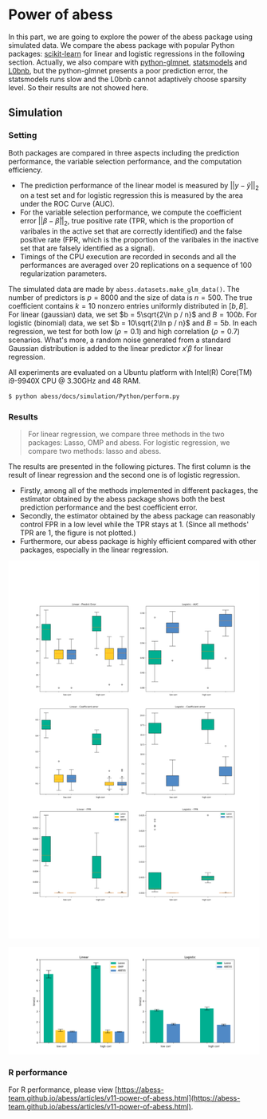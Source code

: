# Power of abess

In this part, we are going to explore the power of the abess package using simulated data. We compare the abess package with popular Python packages: [scikit-learn](https://scikit-learn.org/stable/supervised_learning.html#supervised-learning) for linear and logistic regressions in the following section. Actually, we also compare with [python-glmnet](https://github.com/civisanalytics/python-glmnet), [statsmodels](https://github.com/statsmodels/statsmodels) and [L0bnb](https://github.com/alisaab/l0bnb), but the python-glmnet presents a poor prediction error, the statsmodels runs slow and the L0bnb cannot adaptively choose sparsity level. So their results are not showed here. 

## Simulation

### Setting

Both packages are compared in three aspects including the prediction performance, the variable selection performance, and the computation efficiency. 

- The prediction performance of the linear model is measured by $||y−\hat{y}||_2$ on a test set and for logistic regression this is measured by the area under the ROC Curve (AUC). 
- For the variable selection performance, we compute the coefficient error $||\beta - \hat{\beta}||_2$, true positive rate (TPR, which is the proportion of varibales in the active set that are correctly identified) and the false positive rate (FPR, which is the proportion of the varibales in the inactive set that are falsely identified as a signal). 
- Timings of the CPU execution are recorded in seconds and all the performances are averaged over 20 replications on a sequence of 100 regularization parameters.

The simulated data are made by `abess.datasets.make_glm_data()`. The number of predictors is $p=8000$ and the size of data is $n=500$. The true coefficient contains $k=10$ nonzero entries uniformly distributed in $[b,B]$. For linear (gaussian) data, we set $b = 5\sqrt{2\ln p / n}$ and $B = 100b$. For logistic (binomial) data, we set $b = 10\sqrt{2\ln p / n}$ and $B = 5b$. In each regression, we test for both low ($\rho=0.1$) and high correlation ($\rho=0.7$) scenarios. What's more, a random noise generated from a standard Gaussian distribution is added to the linear predictor $x′β$ for linear regression. 

All experiments are evaluated on a Ubuntu platform with Intel(R) Core(TM) i9-9940X CPU @ 3.30GHz and 48 RAM.

```bash
$ python abess/docs/simulation/Python/perform.py
```

### Results

> For linear regression, we compare three methods in the two packages: Lasso, OMP and abess. For logistic regression, we compare two methods: lasso and abess. 

The results are presented in the following pictures. The first column is the result of linear regression and the second one is of logistic regression. 

- Firstly, among all of the methods implemented in different packages, the estimator obtained by the abess package shows both the best prediction performance and the best coefficient error.
- Secondly, the estimator obtained by the abess package can reasonably control FPR in a low level while the TPR stays at 1. (Since all methods' TPR are 1, the figure is not plotted.)
- Furthermore, our abess package is highly efficient compared with other packages, especially in the linear regression. 

![](../image/perform.png)

![](../image/timings.png)

### R performance

For R performance, please view [https://abess-team.github.io/abess/articles/v11-power-of-abess.html](https://abess-team.github.io/abess/articles/v11-power-of-abess.html).
